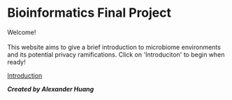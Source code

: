 # Bioinformatics Final Project

Welcome! <br/><br/>
This website aims to give a brief introduction to microbiome environments and its potential privacy ramifications. Click on 'Introduciton' to begin when ready! <br/>

[Introduction](https://ashuang2013.github.io/bioinformatics-final/Introduction) <br/>

__*Created by Alexander Huang*__ <br/>
